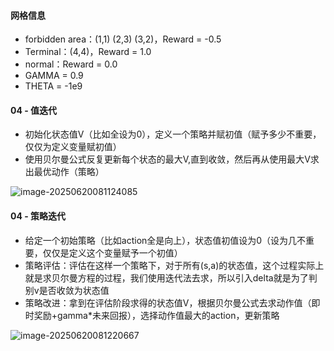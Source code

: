 #### 网格信息

- forbidden area：(1,1) (2,3) (3,2)，Reward = -0.5
- Terminal：(4,4)，Reward = 1.0
- normal：Reward = 0.0
- GAMMA = 0.9
- THETA = -1e9

#### 04 - 值迭代

- 初始化状态值V（比如全设为0），定义一个策略并赋初值（赋予多少不重要，仅仅为定义变量赋初值）
- 使用贝尔曼公式反复更新每个状态的最大V,直到收敛，然后再从使用最大V求出最优动作（策略）

![image-20250620081124085](https://raw.githubusercontent.com/sleepyDev0x/Pictures/main/52bd1cc3f8a1468f96d39aad34eddbc4.png)	

#### 04 - 策略迭代

- 给定一个初始策略（比如action全是向上），状态值初值设为0（设为几不重要，仅仅是定义这个变量赋予一个初值）
- 策略评估：评估在这样一个策略下，对于所有(s,a)的状态值，这个过程实际上就是求贝尔曼方程的过程，我们使用迭代法去求，所以引入delta就是为了判别v是否收敛为状态值
- 策略改进：拿到在评估阶段求得的状态值V，根据贝尔曼公式去求动作值（即时奖励+gamma*未来回报），选择动作值最大的action，更新策略

![image-20250620081220667](https://raw.githubusercontent.com/sleepyDev0x/Pictures/main/c45d7433a37086177883a0685c54e6a2.png)	